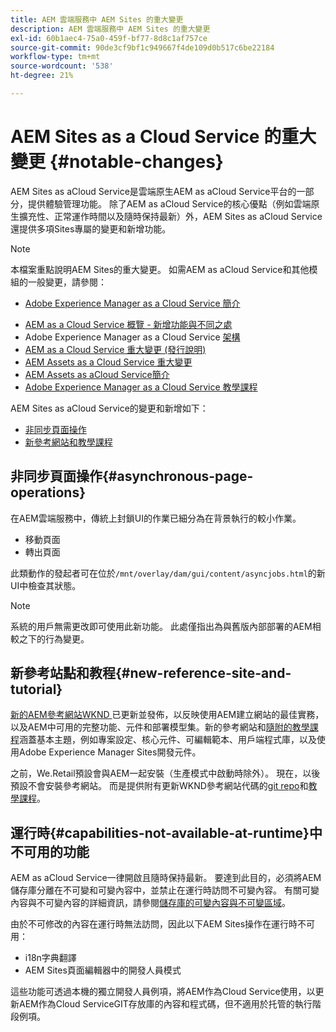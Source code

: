 ```yaml
---
title: AEM 雲端服務中 AEM Sites 的重大變更
description: AEM 雲端服務中 AEM Sites 的重大變更
exl-id: 60b1aec4-75a0-459f-bf77-8d8c1af757ce
source-git-commit: 90de3cf9bf1c949667f4de109d0b517c6be22184
workflow-type: tm+mt
source-wordcount: '538'
ht-degree: 21%

---
```


# AEM Sites as a Cloud Service 的重大變更 {#notable-changes}

AEM Sites as aCloud Service是雲端原生AEM as aCloud Service平台的一部分，提供體驗管理功能。 除了AEM as aCloud Service的核心優點（例如雲端原生擴充性、正常運作時間以及隨時保持最新）外，AEM Sites as aCloud Service還提供多項Sites專屬的變更和新增功能。

>[!NOTE]
>本檔案重點說明AEM Sites的重大變更。 如需AEM as aCloud Service和其他模組的一般變更，請參閱：
>
>* [Adobe Experience Manager as a Cloud Service 簡介](/help/overview/introduction.md)
* [AEM as a Cloud Service 概覽 - 新增功能與不同之處](/help/overview/what-is-new-and-different.md)
* Adobe Experience Manager as a Cloud Service [架構](/help/core-concepts/architecture.md)
* [AEM as a Cloud Service 重大變更 (發行說明)](/help/release-notes/aem-cloud-changes.md)
* [AEM Assets as a Cloud Service 重大變更](/help/assets/assets-cloud-changes.md)
* [AEM Assets as aCloud Service簡介](/help/assets/overview.md)
* [Adobe Experience Manager as a Cloud Service 教學課程](https://docs.adobe.com/content/help/en/experience-manager-learn/cloud-service/overview.html)


AEM Sites as aCloud Service的變更和新增如下：

* [非同步頁面操作](#asynchronous-page-operations)
* [新參考網站和教學課程](#new-reference-site-and-tutorial)

## 非同步頁面操作{#asynchronous-page-operations}

在AEM雲端服務中，傳統上封鎖UI的作業已細分為在背景執行的較小作業。

* 移動頁面
* 轉出頁面

此類動作的發起者可在位於`/mnt/overlay/dam/gui/content/asyncjobs.html`的新UI中檢查其狀態。

>[!NOTE]
系統的用戶無需更改即可使用此新功能。 此處僅指出為與舊版內部部署的AEM相較之下的行為變更。

## 新參考站點和教程{#new-reference-site-and-tutorial}

[新的AEM參考網站WKND ](https://wknd.site/)已更新並發佈，以反映使用AEM建立網站的最佳實務，以及AEM中可用的完整功能、元件和部署模型集。新的參考網站和[隨附的教學課程](https://docs.adobe.com/content/help/zh-Hant/experience-manager-learn/getting-started-wknd-tutorial-develop/overview.html)涵蓋基本主題，例如專案設定、核心元件、可編輯範本、用戶端程式庫，以及使用Adobe Experience Manager Sites開發元件。

之前，We.Retail預設會與AEM一起安裝（生產模式中啟動時除外）。  現在，以後預設不會安裝參考網站。  而是提供附有更新WKND參考網站代碼的[git repo](https://github.com/adobe/aem-guides-wknd/)和[教學課程](https://docs.adobe.com/content/help/en/experience-manager-learn/getting-started-wknd-tutorial-develop/overview.html)。

## 運行時{#capabilities-not-available-at-runtime}中不可用的功能

AEM as aCloud Service一律開啟且隨時保持最新。 要達到此目的，必須將AEM儲存庫分離在不可變和可變內容中，並禁止在運行時訪問不可變內容。 有關可變內容與不可變內容的詳細資訊，請參閱[儲存庫的可變內容與不可變區域](/help/implementing/developing/introduction/aem-project-content-package-structure.md#mutable-vs-immutable)。

由於不可修改的內容在運行時無法訪問，因此以下AEM Sites操作在運行時不可用：

* i18n字典翻譯
* AEM Sites頁面編輯器中的開發人員模式

這些功能可透過本機的獨立開發人員例項，將AEM作為Cloud Service使用，以更新AEM作為Cloud ServiceGIT存放庫的內容和程式碼，但不適用於托管的執行階段例項。
